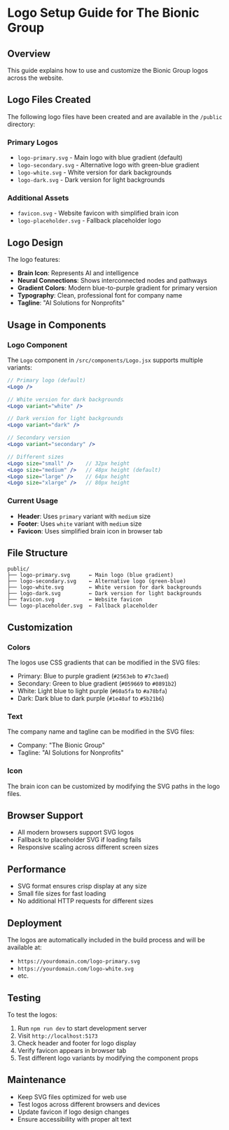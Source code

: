 # Logo Setup Guide for The Bionic Group

## Overview
This guide explains how to use and customize the Bionic Group logos across the website.

## Logo Files Created

The following logo files have been created and are available in the `/public` directory:

### Primary Logos
- `logo-primary.svg` - Main logo with blue gradient (default)
- `logo-secondary.svg` - Alternative logo with green-blue gradient
- `logo-white.svg` - White version for dark backgrounds
- `logo-dark.svg` - Dark version for light backgrounds

### Additional Assets
- `favicon.svg` - Website favicon with simplified brain icon
- `logo-placeholder.svg` - Fallback placeholder logo

## Logo Design

The logo features:
- **Brain Icon**: Represents AI and intelligence
- **Neural Connections**: Shows interconnected nodes and pathways
- **Gradient Colors**: Modern blue-to-purple gradient for primary version
- **Typography**: Clean, professional font for company name
- **Tagline**: "AI Solutions for Nonprofits"

## Usage in Components

### Logo Component
The `Logo` component in `/src/components/Logo.jsx` supports multiple variants:

```jsx
// Primary logo (default)
<Logo />

// White version for dark backgrounds
<Logo variant="white" />

// Dark version for light backgrounds  
<Logo variant="dark" />

// Secondary version
<Logo variant="secondary" />

// Different sizes
<Logo size="small" />    // 32px height
<Logo size="medium" />   // 48px height (default)
<Logo size="large" />    // 64px height
<Logo size="xlarge" />   // 80px height
```

### Current Usage
- **Header**: Uses `primary` variant with `medium` size
- **Footer**: Uses `white` variant with `medium` size
- **Favicon**: Uses simplified brain icon in browser tab

## File Structure
```
public/
├── logo-primary.svg      ← Main logo (blue gradient)
├── logo-secondary.svg    ← Alternative logo (green-blue)
├── logo-white.svg        ← White version for dark backgrounds
├── logo-dark.svg         ← Dark version for light backgrounds
├── favicon.svg           ← Website favicon
└── logo-placeholder.svg  ← Fallback placeholder
```

## Customization

### Colors
The logos use CSS gradients that can be modified in the SVG files:
- Primary: Blue to purple gradient (`#2563eb` to `#7c3aed`)
- Secondary: Green to blue gradient (`#059669` to `#0891b2`)
- White: Light blue to light purple (`#60a5fa` to `#a78bfa`)
- Dark: Dark blue to dark purple (`#1e40af` to `#5b21b6`)

### Text
The company name and tagline can be modified in the SVG files:
- Company: "The Bionic Group"
- Tagline: "AI Solutions for Nonprofits"

### Icon
The brain icon can be customized by modifying the SVG paths in the logo files.

## Browser Support
- All modern browsers support SVG logos
- Fallback to placeholder SVG if loading fails
- Responsive scaling across different screen sizes

## Performance
- SVG format ensures crisp display at any size
- Small file sizes for fast loading
- No additional HTTP requests for different sizes

## Deployment
The logos are automatically included in the build process and will be available at:
- `https://yourdomain.com/logo-primary.svg`
- `https://yourdomain.com/logo-white.svg`
- etc.

## Testing
To test the logos:
1. Run `npm run dev` to start development server
2. Visit `http://localhost:5173`
3. Check header and footer for logo display
4. Verify favicon appears in browser tab
5. Test different logo variants by modifying the component props

## Maintenance
- Keep SVG files optimized for web use
- Test logos across different browsers and devices
- Update favicon if logo design changes
- Ensure accessibility with proper alt text 
